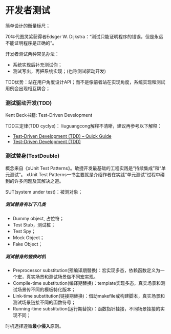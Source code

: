 # 开发者测试
简单设计的衡量标尺；

70年代图灵奖获得者Edsger W. Dijkstra：“测试只能证明程序的错误，但是永远不能证明程序是正确的”。

开发者测试两种常见办法：
- 系统实现后补充测试你；
- 测试写出，再把系统实现；(也称测试驱动开发)

TDD优势：站在用户角度设计API；而不是像前者站在实现角度，系统实现和测试用例会出现相互耦合；

### 测试驱动开发(TDD)
Kent Beck书籍: Test-Driven Development 

TDD三定律(TDD cyclye)：
liuguangcong解释不清晰，建议再参考以下解释：
- [Test-Driven Development (TDD) – Quick Guide](https://brainhub.eu/blog/test-driven-development-tdd/)
- [Test-Driven Development (TDD)](https://docs.firstdecode.com/tdd/)

### 测试替身(TestDouble)
概念来自《xUnit Test Patterns》。敏捷开发最基础的工程实践是“持续集成”和“单元测试“。
xUnit Test Patterns一书主要就是介绍作者在实践“单元测试”过程中碰到的许多问题及其解决之道。

SUT(system under test)：被测对象；

##### 测试替身有以下几类
- Dummy object, 占位符；
- Test Stub，测试桩；
- Test Spy；
- Mock Object；
- Fake Object；

##### 测试替身的替换时机
- Preprocessor substitution(预编译期替换)：宏实现多态，依赖函数定义为一个宏，真实场景和测试场景做不同宏实现。
- Compile-time substitution(编译期替换)：template实现多态，真实场景和测试场景传不同的模板特化版本；
- Link-time substitution(链接期替换)：借助makefile或构建脚本，真实场景和测试场景链接不同的函数符号；
- Running-time substitution(运行期替换)：函数指针挂接，不同场景挂接的实现不同；

时机选择遵循**最小侵入**原则。



